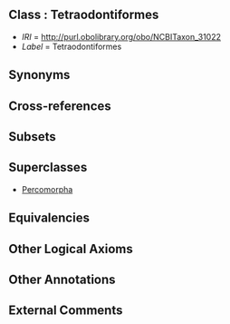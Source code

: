 
## Class : Tetraodontiformes

 * *IRI* = http://purl.obolibrary.org/obo/NCBITaxon_31022
 * *Label* = Tetraodontiformes

## Synonyms


## Cross-references


## Subsets


## Superclasses

 * [Percomorpha](../../NCBITaxon/85/NCBITaxon_32485.md)

## Equivalencies


## Other Logical Axioms


## Other Annotations


## External Comments

